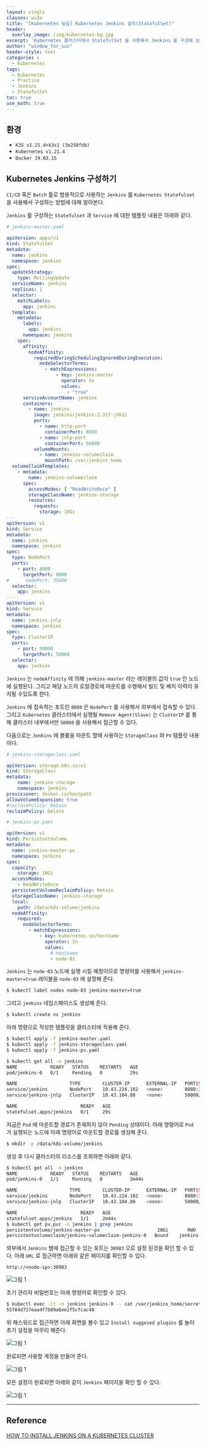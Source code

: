 ```yaml
--- 
layout: single
classes: wide
title: "[Kubernetes 실습] Kubernetes Jenkins 설치(StatefulSet)"
header:
  overlay_image: /img/kubernetes-bg.jpg
excerpt: 'Kubernetes 클러스터에서 StatefulSet 을 사용해서 Jenkins 를 구성해 보자'
author: "window_for_sun"
header-style: text
categories :
  - Kubernetes
tags:
  - Kubernetes
  - Practice
  - Jenkins
  - StatefulSet
toc: true
use_math: true
---  
```


## 환경
- `K3S v1.21.4+k3s1 (3e250fdb)`
- `Kubernetes v1.21.4`
- `Docker 19.03.15`

## Kubernetes Jenkins 구성하기
`CI/CD` 혹은 `Batch` 툴로 범용적으로 사용하는 `Jenkins` 를 `Kubernetes Statefulset` 을 사용해서 
구성하는 방법에 대해 알아본다.  

`Jenkins` 를 구성하는 `Statefulset` 과 `Service` 에 대한 템플릿 내용은 아래와 같다.  

```yaml
# jenkins-master.yaml

apiVersion: apps/v1
kind: StatefulSet
metadata:
  name: jenkins
  namespace: jenkins
spec:
  updateStrategy:
    type: RollingUpdate
  serviceName: jenkins
  replicas: 1
  selector:
    matchLabels:
      app: jenkins
  template:
    metadata:
      labels:
        app: jenkins
      namespace: jenkins
    spec:
      affinity:
        nodeAffinity:
          requiredDuringSchedulingIgnoredDuringExecution:
            nodeSelectorTerms:
              - matchExpressions:
                  - key: jenkins-master
                    operator: In
                    values:
                      - "true"
      serviceAccountName: jenkins
      containers:
        - name: jenkins
          image: jenkins/jenkins:2.317-jdk11
          ports:
            - name: http-port
              containerPort: 8080
            - name: jnlp-port
              containerPort: 50000
          volumeMounts:
            - name: jenkins-volumeclaim
              mountPath: /var/jenkins_home
  volumeClaimTemplates:
    - metadata:
        name: jenkins-volumeclaim
      spec:
        accessModes: [ "ReadWriteOnce" ]
        storageClassName: jenkins-storage
        resources:
          requests:
            storage: 10Gi
---
apiVersion: v1
kind: Service
metadata:
  name: jenkins
  namespace: jenkins
spec:
  type: NodePort
  ports:
    - port: 8080
      targetPort: 8080
#      nodePort: 35000
  selector:
    app: jenkins
---
apiVersion: v1
kind: Service
metadata:
  name: jenkins-jnlp
  namespace: jenkins
spec:
  type: ClusterIP
  ports:
    - port: 50000
      targetPort: 50000
  selector:
    app: jenkins
```  

`Jenkins` 는 `nodeAffinity` 에 의해 `jenkins-master` 라는 레이블의 값이 `true` 인 노드에 실행된다. 
그리고 해당 노드의 로컬경로에 마운트를 수행해서 빌드 및 배치 이력이 유지될 수있도록 한다.  

`Jenkins` 에 접속하는 포트인 `8080` 은 `NodePort` 를 사용해서 외부에서 접속할 수 있다. 
그리고 `Kubernetes` 클러스터에서 실행될 `Remove Agent(Slave)` 는 `ClusterIP` 를 통해 클러스터 내부에서만 `50000` 을 사용해서 접근할 수 있다.

다음으로는 `Jenkins` 에 볼륨을 마운트 할때 사용하는 `StorageClass` 와 `PV` 템플릿 내용이다.  

```yaml
# jenkins-storageclass.yaml

apiVersion: storage.k8s.io/v1
kind: StorageClass
metadata:
    name: jenkins-storage
    namespace: jenkins
provisioner: docker.io/hostpath
allowVolumeExpansion: true
#reclaimPolicy: Retain
reclaimPolicy: Delete
```  

```yaml
# jenkins-pv.yaml

apiVersion: v1
kind: PersistentVolume
metadata:
  name: jenkins-master-pv
  namespace: jenkins
spec:
  capacity:
    storage: 10Gi
  accessModes:
    - ReadWriteOnce
  persistentVolumeReclaimPolicy: Retain
  storageClassName: jenkins-storage
  local:
    path: /data/k8s-volume/jenkins
  nodeAffinity:
    required:
      nodeSelectorTerms:
        - matchExpressions:
            - key: kubernetes.io/hostname
              operator: In
              values:
                # hostname
                - node-03
```  

`Jenkins` 는 `node-03` 노드에 실행 시킬 예정이므로 명령어를 사용해서 `jenkins-master=true` 레이블을 `node-03` 에 설정해 준다.  

```bash
$ kubectl label nodes node-03 jenkins-master=true
```  

그리고 `jenkins` 네임스페이스도 생성해 준다.  

```bash
$ kubectl create ns jenkins
```  

아래 명령으로 작성한 템플릿을 클러스터에 적용해 준다.  

```bash
$ kubectl apply -f jenkins-master.yaml
$ kubectl apply -f jenkins-storageclass.yaml
$ kubectl apply -f jenkins-pv.yaml

$ kubectl get all -n jenkins
NAME            READY   STATUS    RESTARTS   AGE
pod/jenkins-0   0/1     Pending   0          29s

NAME                   TYPE        CLUSTER-IP      EXTERNAL-IP   PORT(S)          AGE
service/jenkins        NodePort    10.43.224.102   <none>        8080:30983/TCP   29s
service/jenkins-jnlp   ClusterIP   10.43.104.80    <none>        50000/TCP        29s

NAME                       READY   AGE
statefulset.apps/jenkins   0/1     29s
```  

지금은 `Pod` 에 마운트할 경로가 존재하지 않아 `Pending` 상태이다. 
아래 명령어로 `Pod` 가 실행되는 노드에 아래 명령어로 마운트할 경로를 생성해 준다.  

```bash
$ mkdir -p /data/k8s-volume/jenkins
```  

생성 후 다시 클러스터의 리소스를 조회하면 아래와 같다.  

```bash
$ kubectl get all -n jenkins
NAME            READY   STATUS    RESTARTS   AGE
pod/jenkins-0   1/1     Running   0          2m44s

NAME                   TYPE        CLUSTER-IP      EXTERNAL-IP   PORT(S)          AGE
service/jenkins        NodePort    10.43.224.102   <none>        8080:30983/TCP   2m44s
service/jenkins-jnlp   ClusterIP   10.43.104.80    <none>        50000/TCP        2m44s

NAME                       READY   AGE
statefulset.apps/jenkins   1/1     2m44s
$ kubectl get pv,pvc -n jenkins | grep jenkins
persistentvolume/jenkins-master-pv                     20Gi       RWO            Retain           Bound    jenkins/jenkins-volumeclaim-jenkins-0                            jenkins-storage            3m45s
persistentvolumeclaim/jenkins-volumeclaim-jenkins-0   Bound    jenkins-master-pv   20Gi       RWO            jenkins-storage   8m26s
```  

외부에서 `Jenkins` 웹에 접근할 수 있는 포트는 `30983` 으로 설정 된것을 확인 할 수 있다. 
아래 `URL` 로 접근하면 아래와 같은 페이지를 확인할 수 있다.  

```
http://<node-ip>:30983
```

![그림 1]({{site.baseurl}}/img/kubernetes/practice-jenkins-1.png)  

초기 관리자 비밀번호는 아래 명령어로 확인할 수 있다.  

```bash
$ kubectl exec -it -n jenkins jenkins-0 -- cat /var/jenkins_home/secrets/initialAdminPassword
55f04d717eaa4f7b89a6ee2f5cfcac48
```  

위 패스워드로 접근하면 아래 화면을 볼수 있고 `Install suggesed plugins` 를 눌러 초기 설정을 마무리 해준다.  

![그림 1]({{site.baseurl}}/img/kubernetes/practice-jenkins-2.png)  

완료되면 사용할 계정을 만들어 준다.  

![그림 1]({{site.baseurl}}/img/kubernetes/practice-jenkins-3.png)  

모든 설정이 완료되면 아래와 같이 `Jenkins` 페이지을 확인 할 수 있다.  

![그림 1]({{site.baseurl}}/img/kubernetes/practice-jenkins-4.png)


---
## Reference
[HOW TO INSTALL JENKINS ON A KUBERNETES CLUSTER](https://admintuts.net/server-admin/how-to-install-jenkins-on-a-kubernetes-cluster/)  







